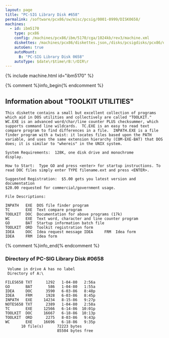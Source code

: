 ```yaml
---
layout: page
title: "PC-SIG Library Disk #658"
permalink: /software/pcx86/sw/misc/pcsig/0001-0999/DISK0658/
machines:
  - id: ibm5170
    type: pcx86
    config: /machines/pcx86/ibm/5170/cga/1024kb/rev3/machine.xml
    diskettes: /machines/pcx86/diskettes.json,/disks/pcsigdisks/pcx86/diskettes.json
    autoGen: true
    autoMount:
      B: "PC-SIG Library Disk 0658"
    autoType: $date\r$time\rB:\rDIR\r
---
```


{% include machine.html id="ibm5170" %}

{% comment %}info_begin{% endcomment %}

## Information about "TOOLKIT UTILITIES"

    This diskette contains a small but excellent collection of programs
    which aid in DOS utilities and collectively are called "TOOLKIT."
    WC.EXE is an advanced word/char/line counter PLUS checksummer, which
    supports command line wildcards.  TC.EXE is an easy to read text
    compare program to find differences in a file.  INPATH.EXE is a file
    finder program with a twist: it locates files based upon the PATH
    variable, and uses the same extension hierarchy (COM-EXE-BAT) that DOS
    does; it is similar to "whereis" in the UNIX system.
    
    System Requirements:  128K, one disk drive and monochrome
    display.
    
    How to Start:  Type GO and press <enter> for startup instructions. To
    read DOC files simply enter TYPE filename.ext and press <ENTER>.
    
    Suggested Registration:  $5.00 gets you latest version and documentation
    $20.00 requested for commercial/government usage.
    
    File Descriptions:
    
    INPATH   EXE  DOS file finder program
    TC       EXE  Text compare program
    TOOLKIT  DOC  Documentation for above programs (17k)
    WC       EXE  Text word, character and line counter program
    GO       BAT  Startup information batch file
    TOOLKIT  ORD  Toolkit registration form
    IDEA     DOC  Idea request message IDEA     FRM  Idea form
    IDEA     FRM  Idea form
{% comment %}info_end{% endcomment %}


### Directory of PC-SIG Library Disk #0658

     Volume in drive A has no label
     Directory of A:\

    FILES658 TXT      1292   1-04-80   2:56a
    GO       BAT       586   1-04-80   1:55a
    IDEA     DOC      3590   6-03-86   8:48p
    IDEA     FRM      1928   6-03-86   8:45p
    INPATH   EXE     14234   8-15-86   9:27p
    NOTES658 TXT      2389   1-04-80   2:58a
    TC       EXE     12566   6-14-86  10:01p
    TOOLKIT  DOC     16667   6-18-86  10:13p
    TOOLKIT  ORD      2275   8-03-86   9:43p
    WC       EXE     16696   6-18-86   9:35p
           10 file(s)      72223 bytes
                           85504 bytes free
